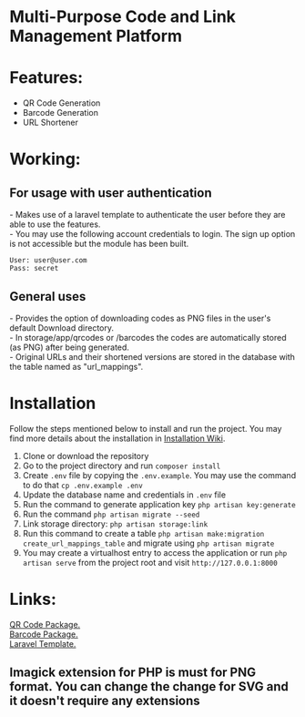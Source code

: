 # Multi-Purpose Code and Link Management Platform

# Features:
* QR Code Generation<br>
* Barcode Generation<br>
* URL Shortener

# Working:
<h2>For usage with user authentication</h2>
- Makes use of a laravel template to authenticate the user before they are able to use the features.<br>
- You may use the following account credentials to login. The sign up option is not accessible but the module has been built.<br>

```
User: user@user.com
Pass: secret
```

<h2>General uses</h2>
- Provides the option of downloading codes as PNG files in the user's default Download directory.<br>
- In storage/app/qrcodes or /barcodes the codes are automatically stored (as PNG) after being generated.<br>
- Original URLs and their shortened versions are stored in the database with the table named as "url_mappings".

# Installation

Follow the steps mentioned below to install and run the project. You may find more details about the installation in [Installation Wiki](https://github.com/nasirkhan/laravel-starter/wiki/Installation).

1. Clone or download the repository
2. Go to the project directory and run `composer install`
3. Create `.env` file by copying the `.env.example`. You may use the command to do that `cp .env.example .env`
4. Update the database name and credentials in `.env` file
5. Run the command to generate application key `php artisan key:generate`
6. Run the command `php artisan migrate --seed`
7. Link storage directory: `php artisan storage:link`
8. Run this command to create a table `php artisan make:migration create_url_mappings_table` and migrate using `php artisan migrate`
9. You may create a virtualhost entry to access the application or run `php artisan serve` from the project root and visit `http://127.0.0.1:8000`
    
# Links:
[QR Code Package.](http://www.simplesoftware.io/#/docs/simple-qrcode) <br>
[Barcode Package.](https://github.com/picqer/php-barcode-generator) <br>
[Laravel Template.](http://www.github.com/nasirkhan/laravel-starter)

<h2>Imagick extension for PHP is must for PNG format. You can change the change for SVG and it doesn't require any extensions</h2>
